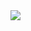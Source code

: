 <div>
<div class='tableauPlaceholder' id='viz1540621673863' style='position: relative'><noscript><a href='#'><img alt=' ' src='https:&#47;&#47;public.tableau.com&#47;static&#47;images&#47;ab&#47;aborto_por_pais&#47;tv&#47;1_rss.png' style='border: none' /></a></noscript><object class='tableauViz'  style='display:none;'><param name='host_url' value='https%3A%2F%2Fpublic.tableau.com%2F' /> <param name='embed_code_version' value='3' /> <param name='site_root' value='' /><param name='name' value='aborto_por_pais&#47;tv' /><param name='tabs' value='no' /><param name='toolbar' value='yes' /><param name='static_image' value='https:&#47;&#47;public.tableau.com&#47;static&#47;images&#47;ab&#47;aborto_por_pais&#47;tv&#47;1.png' /> <param name='animate_transition' value='yes' /><param name='display_static_image' value='yes' /><param name='display_spinner' value='yes' /><param name='display_overlay' value='yes' /><param name='display_count' value='yes' /></object></div>                <script type='text/javascript'>                    var divElement = document.getElementById('viz1540621673863');                    var vizElement = divElement.getElementsByTagName('object')[0];                    vizElement.style.minWidth='1200px';vizElement.style.maxWidth='1260px';vizElement.style.width='100%';vizElement.style.height='727px';                    var scriptElement = document.createElement('script');                    scriptElement.src = 'https://public.tableau.com/javascripts/api/viz_v1.js';                    vizElement.parentNode.insertBefore(scriptElement, vizElement);                </script>
</div>
